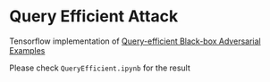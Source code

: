 # Query Efficient Attack
Tensorflow implementation of [Query-efficient Black-box Adversarial Examples](https://arxiv.org/abs/1712.07113)

Please check `QueryEfficient.ipynb` for the result
